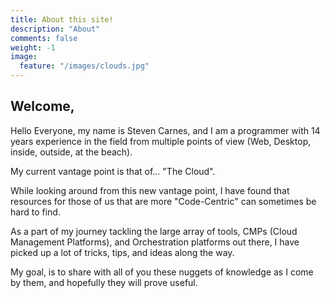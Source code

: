 ```yaml
---
title: About this site!
description: "About"
comments: false
weight: -1
image:
  feature: "/images/clouds.jpg"
---
```

## Welcome,

Hello Everyone, my name is Steven Carnes, and I am a programmer with 14 years experience in the field from multiple points of view (Web, Desktop, inside, outside, at the beach).

My current vantage point is that of... "The Cloud".

While looking around from this new vantage point, I have found that resources for those of us that are more "Code-Centric" can sometimes be hard to find.

As a part of my journey tackling the large array of tools, CMPs (Cloud Management Platforms), and Orchestration platforms out there, I have picked up a lot of tricks, tips, and ideas along the way.

My goal, is to share with all of you these nuggets of knowledge as I come by them, and hopefully they will prove useful.